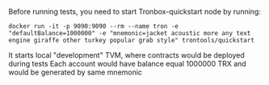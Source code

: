Before running tests, you need to start Tronbox-quickstart node by running:

``` docker run -it -p 9090:9090 --rm --name tron -e "defaultBalance=1000000" -e "mnemonic=jacket acoustic more any text engine giraffe other turkey popular grab style" trontools/quickstart ```

It starts local "development" TVM, where contracts would be deployed during tests
Each account would have balance equal 1000000 TRX and would be generated by same mnemonic
